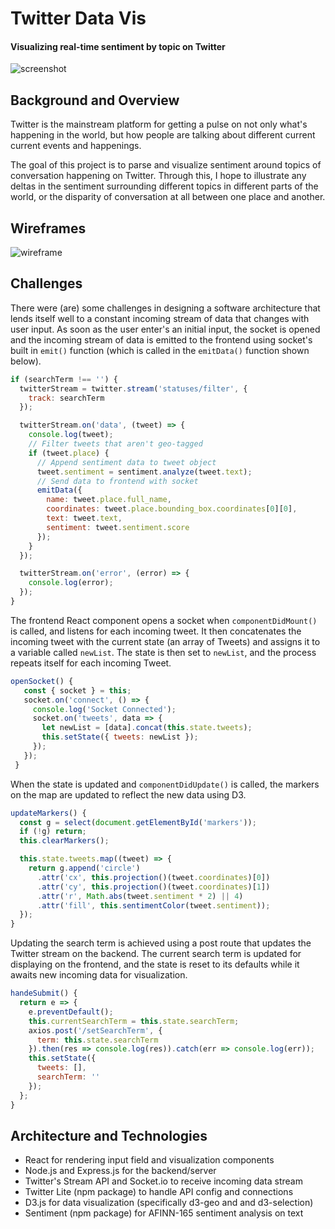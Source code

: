 # Twitter Data Vis
#### Visualizing real-time sentiment by topic on Twitter

![screenshot](https://github.com/jnapolitan/twitter-data-vis/blob/master/assets/screenshot.png)

## Background and Overview

Twitter is the mainstream platform for getting a pulse on not only what's happening in the world, but how people are talking about different current current events and happenings.

The goal of this project is to parse and visualize sentiment around topics of conversation happening on Twitter. Through this, I hope to illustrate any deltas in the sentiment surrounding different topics in different parts of the world, or the disparity of conversation at all between one place and another.

## Wireframes

![wireframe](https://github.com/jnapolitan/twitter-data-vis/blob/master/assets/wireframe.png)

## Challenges

There were (are) some challenges in designing a software architecture that lends itself well to a constant incoming stream of data that changes with user input. As soon as the user enter's an initial input, the socket is opened and the incoming stream of data is emitted to the frontend using socket's built in `emit()` function (which is called in the `emitData()` function shown below).

```javascript
if (searchTerm !== '') {
  twitterStream = twitter.stream('statuses/filter', {
    track: searchTerm
  });

  twitterStream.on('data', (tweet) => {
    console.log(tweet);
    // Filter tweets that aren't geo-tagged
    if (tweet.place) {
      // Append sentiment data to tweet object
      tweet.sentiment = sentiment.analyze(tweet.text);
      // Send data to frontend with socket
      emitData({
        name: tweet.place.full_name,
        coordinates: tweet.place.bounding_box.coordinates[0][0],
        text: tweet.text,
        sentiment: tweet.sentiment.score
      });
    }
  });

  twitterStream.on('error', (error) => {
    console.log(error);
  });
}
```

 The frontend React component opens a socket when `componentDidMount()` is called, and listens for each incoming tweet. It then concatenates the incoming tweet with the current state (an array of Tweets) and assigns it to a variable called `newList`. The state is then set to `newList`, and the process repeats itself for each incoming Tweet.

 ```javascript
 openSocket() {
    const { socket } = this;
    socket.on('connect', () => {
      console.log('Socket Connected');
      socket.on('tweets', data => {
        let newList = [data].concat(this.state.tweets);
        this.setState({ tweets: newList });
      });
    });
  }
 ```

When the state is updated and `componentDidUpdate()` is called, the markers on the map are updated to reflect the new data using D3.

```javascript
updateMarkers() {
  const g = select(document.getElementById('markers'));
  if (!g) return;
  this.clearMarkers();

  this.state.tweets.map((tweet) => {
    return g.append('circle')
      .attr('cx', this.projection()(tweet.coordinates)[0])
      .attr('cy', this.projection()(tweet.coordinates)[1])
      .attr('r', Math.abs(tweet.sentiment * 2) || 4)
      .attr('fill', this.sentimentColor(tweet.sentiment));
  });
}
```

Updating the search term is achieved using a post route that updates the Twitter stream on the backend. The current search term is updated for displaying on the frontend, and the state is reset to its defaults while it awaits new incoming data for visualization. 

```javascript
handeSubmit() {
  return e => {
    e.preventDefault();
    this.currentSearchTerm = this.state.searchTerm;
    axios.post('/setSearchTerm', {
      term: this.state.searchTerm
    }).then(res => console.log(res)).catch(err => console.log(err));
    this.setState({ 
      tweets: [],
      searchTerm: '' 
    });
  };
}
```


## Architecture and Technologies

- React for rendering input field and visualization components
- Node.js and Express.js for the backend/server
- Twitter's Stream API and Socket.io to receive incoming data stream
- Twitter Lite (npm package) to handle API config and connections
- D3.js for data visualization (specifically d3-geo and and d3-selection)
- Sentiment (npm package) for AFINN-165 sentiment analysis on text


